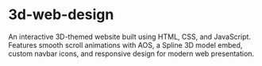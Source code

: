 # 3d-web-design
An interactive 3D-themed website built using HTML, CSS, and JavaScript. Features smooth scroll animations with AOS, a Spline 3D model embed, custom navbar icons, and responsive design for modern web presentation.
